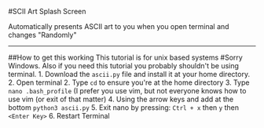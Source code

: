 #SCII Art Splash Screen 

Automatically presents ASCII art to you when you open terminal and changes "Randomly"

-----

##How to get this working 
This tutorial is for unix based systems #Sorry Windows. Also if you need this tutorial you probably shouldn't be using terminal.
	1. Download the `ascii.py` file and install it at your home directory. 
	2. Open terminal
	2. Type `cd` to ensure you're at the home directory
	3. Type `nano .bash_profile` (I prefer you use vim, but not everyone knows how to use vim (or exit of that matter)
	4. Using the arrow keys and add at the bottom `python3 ascii.py`
	5. Exit nano by pressing: `Ctrl + x` then `y` then `<Enter Key>`
   6.  Restart Terminal
